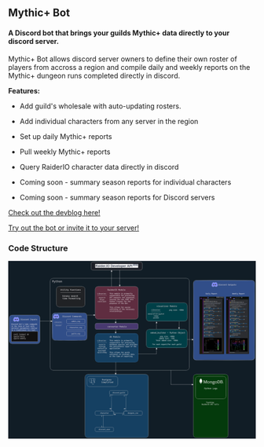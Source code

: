 ## Mythic+ Bot 

#### A Discord bot that brings your guilds Mythic+ data directly to your discord server.

Mythic+ Bot allows discord server owners to define their own roster of players from accross a region and compile daily and weekly reports on the Mythic+ dungeon runs completed directly in discord.

**Features:**
  - Add guild's wholesale with auto-updating rosters.
  - Add individual characters from any server in the region
  - Set up daily Mythic+ reports
  - Pull weekly Mythic+ reports
  - Query RaiderIO character data directly in discord
  
  - Coming soon - summary season reports for individual characters
  - Coming soon - summary season reports for Discord servers


[Check out the devblog here!](https://docs.eriim.dev/Projects/Mythic+Plus+Bot/Mythic+Plus+Bot)

[Try out the bot or invite it to your server!](https://www.mythicplusbot.dev)


### Code Structure

![Code Structure](docs/23_12_16_structure.png)
